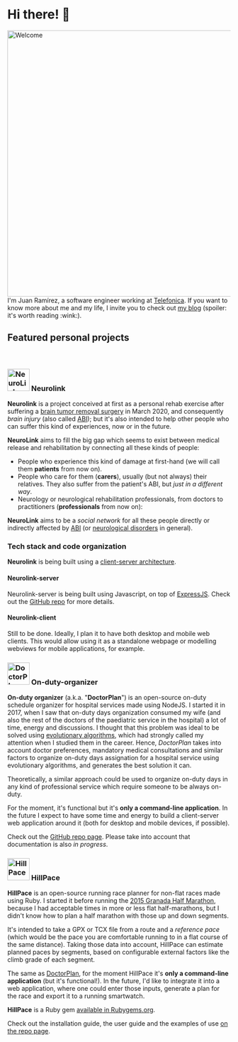 # Hi there! 👋
<img src="https://juanramirez.github.io/assets/images/posts/hello-and-welcome.jpg" alt="Welcome" width="600"/>
<br/>
I'm Juan Ramírez, a software engineer working at <a href="http://www.telefonica.com">Telefonica</a>. If you want to know more about me and my life, I invite you to check out <a href="https://juanramirez.github.io/posts/">my blog</a> (spoiler: it's worth reading :wink:).

## Featured personal projects
<br/>

### <img src="https://juanramirez.github.io/assets/images/projects/neurolink/logo.png" alt="NeuroLink" width="50"/> Neurolink

**Neurolink** is a project conceived at first as a personal rehab exercise after suffering a [brain tumor removal surgery](/abi/how-it-all-started/) in March 2020, and consequently _brain injury_ (also called [ABI](https://en.wikipedia.org/wiki/Acquired_brain_injury)); but it's also intended to help other people who can suffer this kind of experiences, now or in the future.

**NeuroLink** aims to fill the big gap which seems to exist between medical release and rehabilitation by connecting all these kinds of people:
* People who experience this kind of damage at first-hand (we will call them **patients** from now on).
* People who care for them (**carers**), usually (but not always) their relatives. They also suffer from the patient's ABI, but _just in a different way_.
* Neurology or neurological rehabilitation professionals, from doctors to practitioners (**professionals** from now on):

**NeuroLink** aims to be a _social network_ for all these people directly or indirectly affected by [ABI](https://en.wikipedia.org/wiki/Acquired_brain_injury) (or [neurological disorders](https://en.wikipedia.org/wiki/Neurological_disorder) in general).

### Tech stack and code organization

**Neurolink** is being built using a [client-server architecture](https://en.wikipedia.org/wiki/Client%E2%80%93server_model).

#### Neurolink-server
Neurolink-server is being built using Javascript, on top of [ExpressJS](https://expressjs.com). Check out the [GitHub repo](https://github.com/Inspiring-White/neurolink-server) for more details.
#### Neurolink-client
Still to be done. Ideally, I plan it to have both desktop and mobile web clients. This would allow using it as a standalone webpage or modelling webviews for mobile applications, for example.


### <img src="https://juanramirez.github.io/assets/images/projects/doctorplan/logo-dark.png" alt="DoctorPlan" width="50"/> On-duty-organizer

**On-duty organizer** (a.k.a. "**DoctorPlan**") is an open-source on-duty schedule organizer for hospital services made using NodeJS. I started it in 2017, when I saw that on-duty days organization consumed my wife (and also the rest of the doctors of the paediatric service in the hospital) a lot of time, energy and discussions. I thought that this problem was ideal to be solved using [evolutionary algorithms](https://en.wikipedia.org/wiki/Evolutionary_algorithm), which had strongly called my attention when I studied them in the career. Hence, *DoctorPlan* takes into account doctor preferences, mandatory medical consultations and similar factors to organize on-duty days assignation for a hospital service using evolutionary algorithms, and generates the best solution it can.

Theoretically, a similar approach could be used to organize on-duty days in any kind of professional service which require someone to be always on-duty.

For the moment, it's functional but it's **only a command-line application**. In the future I expect to have some time and energy to build a client-server web application around it (both for desktop and mobile devices, if possible).

Check out the [GitHub repo page](https://github.com/juanramirez/on-duty). Please take into account that documentation is also _in progress_.


### <img src="https://juanramirez.github.io/assets/images/projects/hillpace/logo.png" alt="HillPace" width="50"/> HillPace

**HillPace** is an open-source running race planner for non-flat races made using Ruby. I started it before running the [2015 Granada Half Marathon](https://www.strava.com/activities/301597005), because I had acceptable times in more or less flat half-marathons, but I didn't know how to plan a half marathon with those up and down segments.

It's intended to take a GPX or TCX file from a route and a _reference pace_ (which would be the pace you are comfortable running to in a flat course of the same distance). Taking those data into account, HillPace can estimate planned paces by segments, based on configurable external factors like the climb grade of each segment.

The same as [DoctorPlan](#On-duty-organizer), for the moment HillPace it's **only a command-line application** (but it's functional!). In the future, I'd like to integrate it into a web application, where one could enter those inputs, generate a plan for the race and export it to a running smartwatch.

**HillPace** is a Ruby gem [available in Rubygems.org](https://rubygems.org/gems/hillpace).

Check out the installation guide, the user guide and the examples of use [on the repo page](https://github.com/juanramirez/hillpace).

<!--
**juanramirez/juanramirez** is a ✨ _special_ ✨ repository because its `README.md` (this file) appears on your GitHub profile.

Here are some ideas to get you started:

- 🔭 I’m currently working on ...
- 🌱 I’m currently learning ...
- 👯 I’m looking to collaborate on ...
- 🤔 I’m looking for help with ...
- 💬 Ask me about ...
- 📫 How to reach me: ...
- 😄 Pronouns: ...
- ⚡ Fun fact: ...
-->
